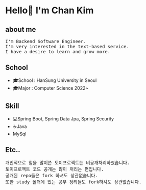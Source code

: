 <h1>Hello👋 I'm Chan Kim</h1>
<h2>about me</h2>
<pre>
I'm Backend Software Engineer.
I'm very interested in the text-based service.
I have a desire to learn and grow more.
</pre>
<h2>School</h2>
<p>
  <ul>
    <li>🎓School : HanSung University in Seoul</li>
    <li>🎓Major : Computer Science 2022~</li>
  </ul>
</p>
<h2>Skill</h2>
<p>
  <ul>
    <li>💻Spring Boot, Spring Data Jpa, Spring Security</li>
    <li>☕Java</li>
    <li>MySql</li>
  </ul>
</p>

<h2>Etc..</h2>
<pre>
개인적으로 힘을 많이쓴 토이프로젝트는 비공개처리하였습니다.
토이프로젝트 코드 공개는 많이 꺼리는 편입니다.
공개된 repo들은 fork 하셔도 상관없습니다.
또한 study 폴더에 있는 공부 정리들도 fork하셔도 상관없습니다.
</pre>


<!--
**liveforone/liveforone** is a ✨ _special_ ✨ repository because its `README.md` (this file) appears on your GitHub profile.

Here are some ideas to get you started:

- 🔭 I’m currently working on ...
- 🌱 I’m currently learning ...
- 👯 I’m looking to collaborate on ...
- 🤔 I’m looking for help with ...
- 💬 Ask me about ...
- 📫 How to reach me: ...
- 😄 Pronouns: ...
- ⚡ Fun fact: ...
-->
